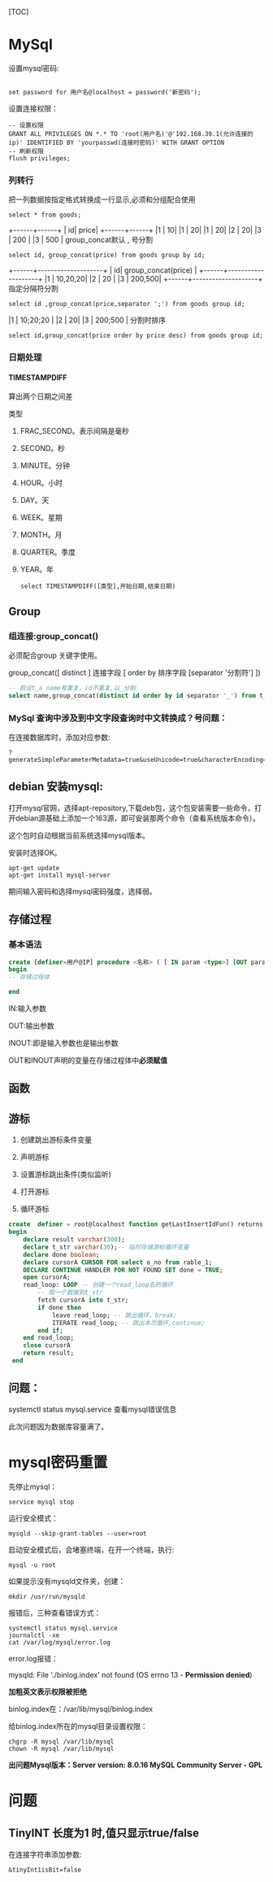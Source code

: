 [TOC]

# MySql

设置mysql密码:

```mysql

set password for 用户名@localhost = password('新密码');

```

设置连接权限：

```mysql
-- 设置权限
GRANT ALL PRIVILEGES ON *.* TO 'root(用户名)'@'192.168.39.1(允许连接的ip)' IDENTIFIED BY 'yourpasswd(连接时密码)' WITH GRANT OPTION
-- 刷新权限
flush privileges;
```

### 列转行

把一列数据按指定格式转换成一行显示,必须和分组配合使用

```mysql
select * from goods;
```

+------+------+
| id| price|
+------+------+
|1 | 10|
|1 | 20|
|1 | 20|
|2 | 20|
|3 | 200 |
|3 | 500 |
group_concat默认 ,  号分割

```mysql
select id, group_concat(price) from goods group by id;  
```

+------+--------------------+
| id| group_concat(price) |
+------+--------------------+
|1 | 10,20,20|
|2 | 20 |
|3 | 200,500|
+------+--------------------+
指定分隔符分割 

```mysql
select id ,group_concat(price,separator ';') from goods group id;
```
|1 | 10;20;20 |
|2 | 20|
|3 | 200;500 |
分割时排序

```mysql
select id,group_concat(price order by price desc) from goods group id;
```

### 日期处理

#### TIMESTAMPDIFF

算出两个日期之间差

类型

1. FRAC_SECOND。表示间隔是毫秒

2. SECOND。秒

3. MINUTE。分钟

4. HOUR。小时

5. DAY。天

6. WEEK。星期

7. MONTH。月

8. QUARTER。季度

9. YEAR。年

   ```mysql
   select TIMESTAMPDIFF([类型],开始日期,结束日期)
   ```

## Group

### 组连接:group_concat()

必须配合group 关键字使用。

group_concat([ distinct ] 连接字段 [ order by 排序字段 [separator '分割符'] ])

```sql
-- 假设t_a name有重复，id不重复,以_分割
select name,group_concat(distinct id order by id separator '_') from t_a group by name
```

### MySql 查询中涉及到中文字段查询时中文转换成？号问题：

在连接数据库时，添加对应参数:

```
?generateSimpleParameterMetadata=true&useUnicode=true&characterEncoding=utf8
```





## debian 安装mysql:

打开mysql官网，选择apt-repository,下载deb包，这个包安装需要一些命令，打开debian源基础上添加一个163源，即可安装那两个命令（查看系统版本命令）。

这个包时自动根据当前系统选择mysql版本。

安装时选择OK。

```
apt-get update
apt-get install mysql-server
```

期间输入密码和选择mysql密码强度，选择弱。

## 存储过程

### 基本语法

```sql
create [definer=用户@IP] procedure <名称> ( [ IN param <type>] [OUT param <type>] [INOUT param <type> ])
begin
-- 存储过程体

end
```

IN:输入参数

OUT:输出参数

INOUT:即是输入参数也是输出参数

OUT和INOUT声明的变量在存储过程体中**必须赋值**







## 函数





## 游标

1. 创建跳出游标条件变量

2. 声明游标
3. 设置游标跳出条件(类似监听)
4. 打开游标
5. 循环游标

```sql
create  definer = root@localhost function getLastInsertIdFun() returns varchar(100)
begin
    declare result varchar(300);
    declare t_str varchar(30);-- 临时存储游标循环变量
    declare done boolean;
    declare cursorA CURSOR FOR select o_no from rable_1;
    DECLARE CONTINUE HANDLER FOR NOT FOUND SET done = TRUE;
    open cursorA;
    read_loop: LOOP -- 创建一个read_loop名的循环
        -- 取一个数据到t_str
        fetch cursorA into t_str;
        if done then
            leave read_loop; -- 跳出循环，break;
            ITERATE read_loop; -- 跳出本次循环,continue;
        end if;
    end read_loop;
    close cursorA
    return result;
 end

```









## 问题：

systemctl status mysql.service				查看mysql错误信息

此次问题因为数据库容量满了。

# mysql密码重置

先停止mysql：

```
service mysql stop
```

运行安全模式：
```
mysqld --skip-grant-tables --user=root
```

启动安全模式后，会堵塞终端，在开一个终端，执行:

```
mysql -u root
```



如果提示没有mysqld文件夹，创建：

```
mkdir /usr/run/mysqld
```

报错后，三种查看错误方式：

```shell
systemctl status mysql.service
journalctl -xe
cat /var/log/mysql/error.log
```

error.log报错：

mysqld: File './binlog.index' not found (OS errno 13 - **Permission denied**)

**加粗英文表示权限被拒绝**

binlog.index在：/var/lib/mysql/binlog.index

给binlog.index所在的mysql目录设置权限：

```
chgrp -R mysql /var/lib/mysql
chown -R mysql /var/lib/mysql
```

**出问题Mysql版本：Server version: 8.0.16 MySQL Community Server - GPL**



# 问题

## TinyINT 长度为1 时,值只显示true/false

在连接字符串添加参数:

```&amp;tinyInt1isBit=false
&tinyInt1isBit=false
```

​	



